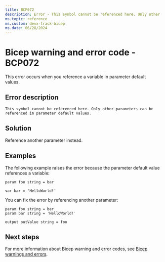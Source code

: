 ```yaml
---
title: BCP072
description: Error - This symbol cannot be referenced here. Only other parameters can be referenced in parameter default values.
ms.topic: reference
ms.custom: devx-track-bicep
ms.date: 06/28/2024
---
```


# Bicep warning and error code - BCP072

This error occurs when you reference a variable in parameter default values.

## Error description

`This symbol cannot be referenced here. Only other parameters can be referenced in parameter default values.`

## Solution

Reference another parameter instead.  

## Examples

The following example raises the error because the parameter default value references a variable:

```bicep
param foo string = bar

var bar = 'HelloWorld!'
```

You can fix the error by referencing another parameter:

```bicep
param foo string = bar
param bar string = 'HelloWorld!'

output outValue string = foo
```

## Next steps

For more information about Bicep warning and error codes, see [Bicep warnings and errors](./bicep-error-codes.md).